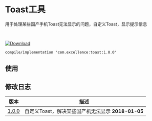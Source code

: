 # Toast工具

用于处理某些国产手机Toast无法显示的问题，自定义Toast，显示提示信息

<br>

[![Download][icon_download]][download]

```
compile/implementation 'com.excellence:toast:1.0.0'
```

## 使用

## 修改日志
| 版本 | 描述 |
| --- | ---- |
| [1.0.0][toast1.0.0] | 自定义Toast，解决某些国产机无法显示 **2018-01-05** |

<!-- 网站链接 -->

[download]:https://bintray.com/veizhang/maven/toast/_latestVersion "Latest version"

<!-- 图片链接 -->

[icon_download]:https://api.bintray.com/packages/veizhang/maven/toast/images/download.svg

<!-- 版本 -->

[toast1.0.0]:https://bintray.com/veizhang/maven/toast/1.0.0